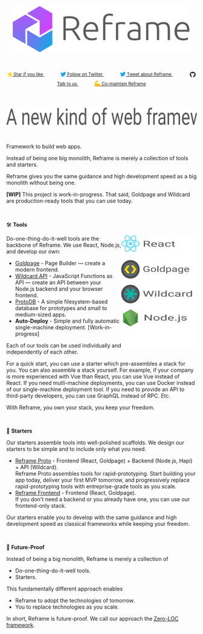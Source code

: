 <a href="#readme">
  <p align="center">
    <img src="/images/logo-with-title.svg" width=470 alt="Reframe"/>
  </p>
</a>

<br/>
<p align="center">
  <sup>
    <a href="#top">
      <img
        src="/images/star.svg"
        width="13"
        align="middle"
      />
      Star if you like
    </a>
    &nbsp;&nbsp;&nbsp;&nbsp;
    &nbsp;&nbsp;&nbsp;&nbsp;
    &nbsp;&nbsp;
    <a href="https://twitter.com/reframejs">
      <img
        src="/images/twitter.svg"
        width="15"
        align="middle"
      />
      Follow on Twitter
    </a>
    &nbsp;&nbsp;&nbsp;&nbsp;
    &nbsp;&nbsp;&nbsp;&nbsp;
    &nbsp;&nbsp;
    <a href="https://twitter.com/intent/tweet?text=A%20new%20kind%20of%20web%20framework%0Ahttps%3A%2F%2Fgithub.com%2Freframejs%2Freframe" target="_blank">
      <img
        src="/images/twitter.svg"
        width="15"
        align="middle"
      />
      Tweet about Reframe
    </a>
    &nbsp;&nbsp;&nbsp;&nbsp;&nbsp;
    &nbsp;&nbsp;&nbsp;&nbsp;
    &nbsp;&nbsp;
    <a href="https://github.com/reframejs/reframe/issues/new?body=%3C!--%20Use%20a%20GitHub%20issue%20to%20talk%20to%20us.%20--%3E">
      <img
        src="/images/github.svg"
        width="15"
        align="middle"
      />
      Talk to us
    </a>
    &nbsp;&nbsp;&nbsp;&nbsp;
    &nbsp;&nbsp;&nbsp;&nbsp;
    &nbsp;&nbsp;
    <a href="/contributing.md">
      <img
        src="/images/biceps.svg"
        width="16"
        align="middle"
      />
      Co-maintain Reframe
    </a>
  </sup>
</p>

&nbsp;

<p align="center">
  <img
    src="/images/title.svg"
    height="46"
  />
</p>

&nbsp;


Framework to build web apps.

Instead of being one big monolith,
Reframe is merely a collection of tools and starters.

Reframe gives you the same guidance and high development speed as a big monolith without being one.

**[WIP]** This project is work-in-progress.
That said, Goldpage and Wildcard are production-ready tools that you can use today.

&nbsp;

:hammer_and_wrench: **Tools**

<img
  align="right"
  src="/images/reframe-tech.svg"
  width="200"
  height="300"
/>

Do-one-thing-do-it-well tools are the backbone of Reframe.
We use React, Node.js, and develop our own:

- [Goldpage](https://github.com/reframejs/goldpage) -
  Page Builder &mdash;
  create a modern frontend.
- [Wildcard API](https://github.com/reframejs/wildcard-api) -
  JavaScript Functions as API &mdash;
  create an API between your Node.js backend and your browser frontend.
- [ProtoDB](https://github.com/brillout/proto-db) -
  A simple filesystem-based database for prototypes and small to medium-sized apps.
- **Auto-Deploy** -
  Simple and fully automatic single-machine deployment.
  [Work-in-progress]

Each of our tools can be used individually and independently of each other.

For a quick start,
you can use a starter which pre-assembles a stack for you.
You can also assemble a stack yourself.
For example,
if your company is more experienced with Vue than React,
you can use Vue instead of React.
If you need mutli-machine deployments, you can use Docker instead of our single-machine deployment tool.
If you need to provide an API to third-party developers,
you can use GraphQL instead of RPC.
Etc.

With Reframe,
you own your stack,
you keep your freedom.

&nbsp;

:rocket: **Starters**

Our starters assemble tools into well-polished scaffolds.
We design our starters to be simple and to include only what you need.

- [Reframe Proto](https://github.com/reframejs/reframe-proto) -
  Frontend (React, Goldpage) + Backend (Node.js, Hapi) + API (Wildcard).
  <br/>
  Reframe Proto assembles tools for rapid-prototyping.
  Start building your app today,
  deliver your first MVP tomorrow,
  and progressively replace rapid-prototyping tools with entreprise-grade tools as you scale.
- [Reframe Frontend](https://github.com/reframejs/reframe-frontend) -
  Frontend (React, Goldpage).
  <br/>
  If you don't need a backend or you already have one,
  you can use our frontend-only stack.

Our starters enable you to develop
with the same guidance and high development speed as classical frameworks
while keeping your freedom.

&nbsp;

:crystal_ball: **Future-Proof**

Instead of being a big monolith,
Reframe is merely a collection of
- Do-one-thing-do-it-well tools.
- Starters.

This fundamentally different approach enables
- Reframe to adopt the technologies of tomorrow.
- You to replace technologies as you scale.

In short, Reframe is future-proof.
We call our approach the [Zero-LOC framework](/zero-loc-framework.md).

